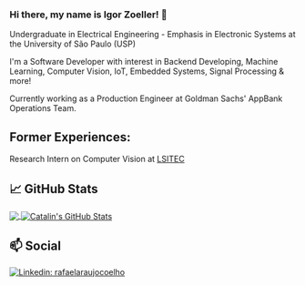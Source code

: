 ### Hi there, my name is Igor Zoeller! 👋
Undergraduate in Electrical Engineering - Emphasis in Electronic Systems at the University of São Paulo (USP) <br>

I'm a Software Developer with interest in Backend Developing, Machine Learning, Computer Vision, IoT, Embedded Systems, Signal Processing & more!

Currently working as a Production Engineer at Goldman Sachs' AppBank Operations Team.

## Former Experiences:
Research Intern on Computer Vision at [LSITEC](https://www.lsitec.org.br/) <br>

<!--
**IgorZoeller/IgorZoeller** is a ✨ _special_ ✨ repository because its `README.md` (this file) appears on your GitHub profile.

Here are some ideas to get you started:

- 🔭 I’m currently working on ...
- 🌱 I’m currently learning ...
- 👯 I’m looking to collaborate on ...
- 🤔 I’m looking for help with ...
- 💬 Ask me about ...
- 📫 How to reach me: ...
- 😄 Pronouns: ...
- ⚡ Fun fact: ...
-->


## 📈 GitHub Stats

<a href="https://github.com/rafael-acoelho/rafael-acoelho">
  <img align="center" src="https://github-readme-stats.vercel.app/api?username=IgorZoeller&theme=nord&show_icons=true&line_height=27&count_private=true&" />
</a>
<a href="https://github.com/rafael-acoelho/rafael-acoelho">
  <img align="center" src="https://github-readme-stats.vercel.app/api/top-langs/?username=IgorZoeller&theme=nord&langs_count=3"  alt="Catalin's GitHub Stats"/>
</a>

## 📫 Social
[![Linkedin: rafaelaraujocoelho](https://img.shields.io/badge/LinkedIn-0077B5?style=for-the-badge&logo=linkedin&logoColor=white)](https://www.linkedin.com/in/igorzoeller/)
